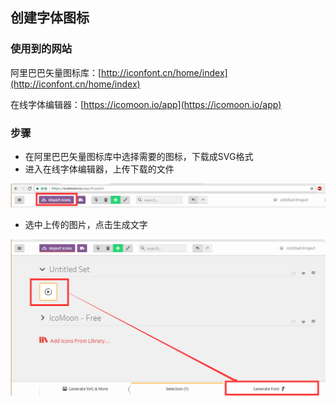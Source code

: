## 

## 创建字体图标

### 使用到的网站

阿里巴巴矢量图标库：[http://iconfont.cn/home/index](http://iconfont.cn/home/index)

在线字体编辑器：[https://icomoon.io/app](https://icomoon.io/app)

### 步骤

* 在阿里巴巴矢量图标库中选择需要的图标，下载成SVG格式
* 进入在线字体编辑器，上传下载的文件

![](/assets/tools_others_font.png)

* 选中上传的图片，点击生成文字

![](/assets/tools_others_font2.png)







